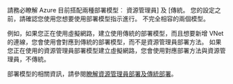 請務必瞭解 Azure 目前搭配兩種部署模型︰ 資源管理員] 及 [傳統。 您的設定之前，請確認您使用您想要使用部署模型指示進行。 不完全相容的兩個模型。

例如，如果您正在使用虛擬網路，建立使用傳統的部署模型，而且想要新增 VNet 的連線，您會使用會對應到傳統的部署模型，而不是資源管理員部署方法。 如果您正在使用的資源管理員部署模型建立虛擬網路，您會使用對應部署方法與資源管理員，不傳統。

部署模型的相關資訊，請參閱[瞭解資源管理員部署及傳統部署](../articles/resource-manager-deployment-model.md)。